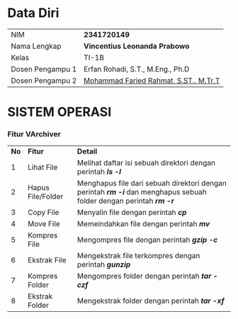 # Data Diri

|  |  |
|--|--|
| NIM | **2341720149** |
| Nama Lengkap | **Vincentius Leonanda Prabowo** |
| Kelas | TI-1B |
| Dosen Pengampu 1 | Erfan Rohadi, S.T., M.Eng., Ph.D |
| Dosen Pengampu 2 | [Mohammad Faried Rahmat, S.ST., M.Tr.T](https://github.com/mrhmt80) |SDSDVSDV


# SISTEM OPERASI
### Fitur VArchiver
|  |  |  |
|--|--|--|
|**No**| **Fitur** | **Detail** |
| 1 | Lihat File | Melihat daftar isi sebuah direktori dengan perintah ***ls -l*** |
| 2 | Hapus File/Folder | Menghapus file dari sebuah direktori dengan perintah ***rm -i*** dan menghapus sebuah folder dengan perintah ***rm -r***|
| 3 | Copy File | Menyalin file dengan perintah ***cp*** |
| 4 | Move File | Memeindahkan file dengan perintah ***mv*** |
| 5 | Kompres File | Mengompres file dengan perintah ***gzip -c*** |
| 6 | Ekstrak File | Mengekstrak file terkompres dengan perintah ***gunzip*** |
| 7 | Kompres Folder | Mengompres folder dengan perintah ***tar -czf*** |
| 8 | Ekstrak Folder | Mengekstrak folder dengan perintah ***tar -xf*** |